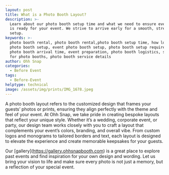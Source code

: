 ```yaml
---
layout: post
title: What is a Photo Booth Layout?
description: >-
  Learn about our photo booth setup time and what we need to ensure everything
  is ready for your event. We strive to arrive early for a smooth, stress-free
  setup.
keywords: >-
  photo booth rental, photo booth rental,photo booth setup time, how long for
  photo booth setup, event photo booth setup, photo booth setup requirements,
  photo booth arrival time, event preparation, photo booth logistics, setup time
  for photo booths, photo booth service details
author: Ohh Snap
categories:
  - Before Event
tags:
  - Before-Event
helptype: technical
image: /assets/img/prints/IMG_1678.jpeg
---
```

A photo booth layout refers to the customized design that frames your guests’ photos or prints, ensuring they align perfectly with the theme and feel of your event. At Ohh Snap, we take pride in creating bespoke layouts that reflect your unique style. Whether it’s a wedding, corporate event, or party, our design team works closely with you to craft a layout that complements your event’s colors, branding, and overall vibe. From custom logos and monograms to tailored borders and text, each layout is designed to elevate the experience and create memorable keepsakes for your guests.

Our \[gallery\](https://gallery.ohhsnapbooth.com) is a great place to explore past events and find inspiration for your own design and wording. Let us bring your vision to life and make sure every photo is not just a memory, but a reflection of your special event.

&nbsp;